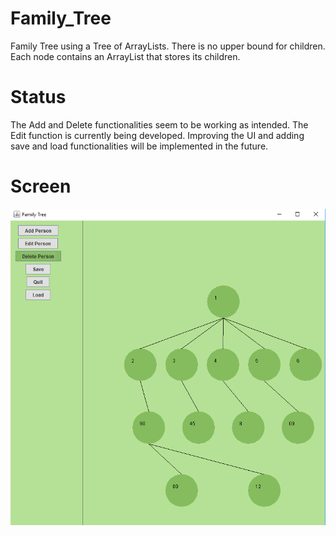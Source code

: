 # Family_Tree
Family Tree using a Tree of ArrayLists. There is no upper bound for children. Each node contains an ArrayList that stores its children. 

# Status
The Add and Delete functionalities seem to be working as intended. The Edit function is currently being developed. Improving the UI and adding save and load functionalities will be implemented in the future. 

# Screen
![alt text](tree2.png "Sample family tree 2")

